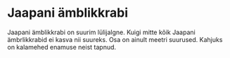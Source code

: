 # Jaapani ämblikkrabi

Jaapani ämblikkrabi on suurim lülijalgne. Kuigi mitte kõik Jaapani ämbrlikkrabid
ei kasva nii suureks. Osa on ainult meetri suurused. Kahjuks on kalamehed
enamuse neist tapnud.
